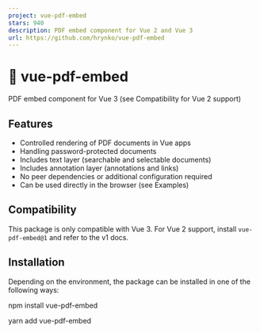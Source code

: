 ```yaml
---
project: vue-pdf-embed
stars: 940
description: PDF embed component for Vue 2 and Vue 3
url: https://github.com/hrynko/vue-pdf-embed
---
```


📄 vue-pdf-embed
================

PDF embed component for Vue 3 (see Compatibility for Vue 2 support)

Features
--------

-   Controlled rendering of PDF documents in Vue apps
-   Handling password-protected documents
-   Includes text layer (searchable and selectable documents)
-   Includes annotation layer (annotations and links)
-   No peer dependencies or additional configuration required
-   Can be used directly in the browser (see Examples)

Compatibility
-------------

This package is only compatible with Vue 3. For Vue 2 support, install `vue-pdf-embed@1` and refer to the v1 docs.

Installation
------------

Depending on the environment, the package can be installed in one of the following ways:

npm install vue-pdf-embed

yarn add vue-pdf-embed

<script src\="https://unpkg.com/vue-pdf-embed"\></script\>

Usage
-----

<script setup>
import VuePdfEmbed from 'vue-pdf-embed'
// optional styles
import 'vue-pdf-embed/dist/styles/annotationLayer.css'
import 'vue-pdf-embed/dist/styles/textLayer.css'
// either URL, Base64, binary, or document proxy
const pdfSource \= '<PDF\_URL>'
</script\>

<template\>
  <VuePdfEmbed annotation-layer text-layer :source\="pdfSource" />
</template\>

### Props

Name

Type

Accepted values

Description

annotationLayer

`boolean`

whether the annotation layer should be enabled

height

`number`

natural numbers

desired page height in pixels (ignored if the width property is specified)

imageResourcesPath

`string`

URL or path with trailing slash

path for icons used in the annotation layer

linkService

`PDFLinkService`

document navigation service to override the default one (emitting `internal-link-clicked`)

page

`number`  
`number[]`

`1` to the last page number

page number(s) to display (displaying all pages if not specified)

rotation

`number`

`0`, `90`, `180`, `270` (multiples of `90`)

desired page rotation angle in degrees

scale

`number`

rational numbers

desired page viewport scale

source

`string`  
`object`  
`PDFDocumentProxy`

document URL or Base64 or typed array or document proxy

source of the document to display

textLayer

`boolean`

whether the text layer should be enabled

width

`number`

natural numbers

desired page width in pixels

### Events

Name

Value

Description

internal-link-clicked

destination page number

internal link was clicked

loaded

PDF document proxy

finished loading the document

loading-failed

error object

failed to load document

password-requested

object with `callback` function and `isWrongPassword` flag

password is needed to display the document

progress

object with number of `loaded` pages along with `total` number of pages

tracking document loading progress

rendered

–

finished rendering the document

rendering-failed

error object

failed to render document

### Slots

Name

Props

Description

after-page

`page` (page number)

content to be added after each page

before-page

`page` (page number)

content to be added before each page

### Public Methods

Name

Arguments

Description

download

filename (`string`)

download document

print

print resolution (`number`), filename (`string`), all pages flag (`boolean`)

print document via browser interface

**Note:** Public methods can be accessed through a template ref.

Common Issues and Caveats
-------------------------

### Server-Side Rendering

This is a client-side library, so it is important to keep this in mind when working with SSR (server-side rendering) frameworks such as Nuxt. Depending on the framework used, you may need to properly configure the library import or use a wrapper.

### Web Worker Loading

The web worker used to handle PDF documents is loaded by default. However, this may not be acceptable due to bundler restrictions or CSP (Content Security Policy). In such cases it is recommended to use the essential build (`index.essential.mjs`) and set up the worker manually using the exposed `GlobalWorkerOptions`.

import { GlobalWorkerOptions } from 'vue-pdf-embed/dist/index.essential.mjs'
import PdfWorker from 'pdfjs-dist/build/pdf.worker.mjs?url'

GlobalWorkerOptions.workerSrc \= PdfWorker

### Document Loading

Typically, document loading is internally handled within the component. However, for optimization purposes, the document can be loaded in the `useVuePdfEmbed` composable function and then passed as the `source` prop of the component (e.g. when sharing the source between multiple instances of the component).

<script setup>
import VuePdfEmbed, { useVuePdfEmbed } from 'vue-pdf-embed'
const { doc } \= useVuePdfEmbed({ source: '<PDF\_URL>' })
</script\>

<template\>
  <VuePdfEmbed :source\="doc" />
</template\>

### Resources

The path to predefined CMaps should be specified to ensure correct rendering of documents containing non-Latin characters, as well as in case of CMap-related errors:

<VuePdfEmbed
  :source\="{
    cMapUrl: 'https://unpkg.com/pdfjs-dist/cmaps/',
    url: '<PDF\_URL>',
  }"
/>

The image resource path must be specified for annotations to display correctly:

<VuePdfEmbed
  image-resources-path="https://unpkg.com/pdfjs-dist/web/images/"
  source="<PDF\_URL>"
/>

**Note:** The examples above use a CDN to load resources, however these resources can also be included in the build by installing the `pdfjs-dist` package as a dependency and further configuring the bundler.

Examples
--------

Basic Usage Demo (JSFiddle)

Advanced Usage Demo (JSFiddle)

Lazy Loading Demo (JSFiddle)

License
-------

MIT License. Please see LICENSE file for more information.
